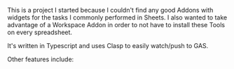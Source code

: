This is a project I started because I couldn't find any good Addons with widgets for the tasks I commonly performed in Sheets. I also wanted to take advantage of a Workspace Addon in order to not have to install these Tools on every spreadsheet.

It's written in Typescript and uses Clasp to easily watch/push to GAS.

Other features include:
